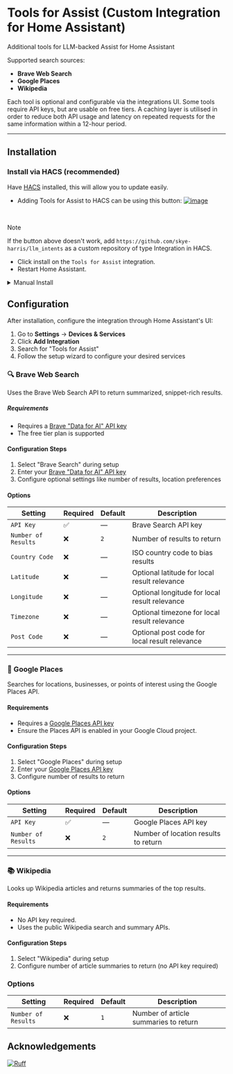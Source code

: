 # Tools for Assist (Custom Integration for Home Assistant)

Additional tools for LLM-backed Assist for Home Assistant

Supported search sources:

* **Brave Web Search**
* **Google Places**
* **Wikipedia**

Each tool is optional and configurable via the integrations UI. Some tools require API keys, but are usable on free tiers.
A caching layer is utilised in order to reduce both API usage and latency on repeated requests for the same information within a 12-hour period.

---

## Installation

### Install via HACS (recommended)

Have [HACS](https://hacs.xyz/) installed, this will allow you to update easily.

* Adding Tools for Assist to HACS can be using this button:
  [![image](https://my.home-assistant.io/badges/hacs_repository.svg)](https://my.home-assistant.io/redirect/hacs_repository/?owner=skye-harris&repository=llm-intents&category=integration)

<br>

> [!NOTE]
> If the button above doesn't work, add `https://github.com/skye-harris/llm_intents` as a custom repository of type Integration in HACS.

* Click install on the `Tools for Assist` integration.
* Restart Home Assistant.

<details><summary>Manual Install</summary>

* Copy the `llm-intents`  folder from [latest release](https://github.com/skye-harris/llm_intents/releases/latest) to the [
  `custom_components` folder](https://developers.home-assistant.io/docs/creating_integration_file_structure/#where-home-assistant-looks-for-integrations) in your config directory.
* Restart the Home Assistant.

</details>

## Configuration

After installation, configure the integration through Home Assistant's UI:

1. Go to **Settings** → **Devices & Services**
2. Click **Add Integration**
3. Search for "Tools for Assist"
4. Follow the setup wizard to configure your desired services

### 🔍 Brave Web Search

Uses the Brave Web Search API to return summarized, snippet-rich results.

##### Requirements

* Requires a [Brave "Data for AI" API key](https://api-dashboard.search.brave.com/app/subscriptions/subscribe?tab=ai)
* The free tier plan is supported

#### Configuration Steps

1. Select "Brave Search" during setup
2. Enter your [Brave "Data for AI" API key](https://api-dashboard.search.brave.com/app/subscriptions/subscribe?tab=ai)
3. Configure optional settings like number of results, location preferences

#### Options

| Setting             | Required | Default | Description                                   |
|---------------------|----------|---------|-----------------------------------------------|
| `API Key`           | ✅        | —       | Brave Search API key                          |
| `Number of Results` | ❌        | `2`     | Number of results to return                   |
| `Country Code`      | ❌        | —       | ISO country code to bias results              |
| `Latitude`          | ❌        | —       | Optional latitude for local result relevance  |
| `Longitude`         | ❌        | —       | Optional longitude for local result relevance |
| `Timezone`          | ❌        | —       | Optional timezone for local result relevance  |
| `Post Code`         | ❌        | —       | Optional post code for local result relevance |

---

### 📍 Google Places

Searches for locations, businesses, or points of interest using the Google Places API.

#### Requirements

* Requires a [Google Places API key](https://developers.google.com/maps/documentation/places/web-service/overview)
* Ensure the Places API is enabled in your Google Cloud project.

#### Configuration Steps

1. Select "Google Places" during setup
2. Enter your [Google Places API key](https://developers.google.com/maps/documentation/places/web-service/overview)
3. Configure number of results to return

#### Options

| Setting             | Required | Default | Description                          |
|---------------------|----------|---------|--------------------------------------|
| `API Key`           | ✅        | —       | Google Places API key                |
| `Number of Results` | ❌        | `2`     | Number of location results to return |

---

### 📚 Wikipedia

Looks up Wikipedia articles and returns summaries of the top results.

#### Requirements

* No API key required.
* Uses the public Wikipedia search and summary APIs.

#### Configuration Steps

1. Select "Wikipedia" during setup
2. Configure number of article summaries to return (no API key required)

### Options

| Setting             | Required | Default | Description                           |
|---------------------|----------|---------|---------------------------------------|
| `Number of Results` | ❌        | `1`     | Number of article summaries to return |

## Acknowledgements

[![Ruff](https://img.shields.io/endpoint?url=https://raw.githubusercontent.com/astral-sh/ruff/main/assets/badge/v2.json)](https://github.com/astral-sh/ruff)
